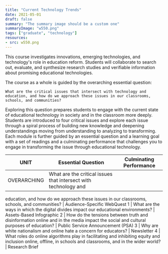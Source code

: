 ```yaml
---
title: "Current Technology Trends"
date: 2021-05-01
draft: false
summary: "The summary image should be a custom one"
summaryImage: "w550.png"
tags: ["graduate", "technology"]
resources:
- src: w550.png
---
```


This course investigates innovations, emerging technologies, and technology's role in education
reform. Students will collaborate to search out, evaluate, and synthesize research studies and
verifiable information about promising educational technologies.

The course as a whole is guided by the overarching essential question:

`What are the critical issues that intersect with technology and education, and how
do we approach these issues in our classrooms, schools, and communities?`

Exploring this question prepares students to engage with the current state of educational technology in
society and in the classroom more deeply. Students are introduced to four critical issues and
explore each issue through a spiral process of building new knowledge and deepening understandings
moving from understanding to analyzing to transforming. Each module is further guided by an
essential question and a learning goal with a set of readings and a culminating performance that
challenges you to engage in transforming the issue through educational technology.

UNIT | Essential Question | Culminating Performance
-----|--------------------|-------------------------
OVERARCHING | What are the critical issues that intersect with technology and
education, and how do we approach these issues in our classrooms, schools, and
communities? | Audience-Specific WebQuest
1 | What are the ways in which the digital divides impact our educational environments? | Assets-Based Infographic
2 | How do the tensions between truth and disinformation online and in the media impact the social and cultural purposes of education? | Public Service Announcement (PSA)
3 | Why are white nationalism and online hate a concern for educators? | Newsletter
4 | What roles do online algorithms play in facilitating and inhibiting equity and inclusion online, offline, in schools and classrooms, and in the wider world? | Research Brief
